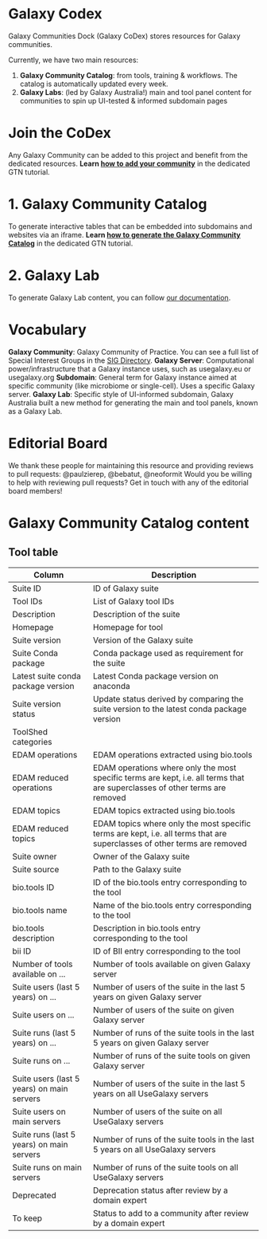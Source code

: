 Galaxy Codex
============

Galaxy Communities Dock (Galaxy CoDex) stores resources for Galaxy communities.

Currently, we have two main resources:

1. **Galaxy Community Catalog**: from tools, training & workflows.  The catalog is automatically updated every week.
2. **Galaxy Labs**: (led by Galaxy Australia!) main and tool panel content for communities to spin up UI-tested & informed subdomain pages


# Join the CoDex
Any Galaxy Community can be added to this project and benefit from the dedicated resources.
**Learn [how to add your community](https://training.galaxyproject.org/training-material/topics/community/faqs/codex.html)** in the dedicated GTN tutorial.

# 1. Galaxy Community Catalog
To generate interactive tables that can be embedded into subdomains and websites via an iframe. 
**Learn [how to generate the Galaxy Community Catalog](https://training.galaxyproject.org/training-material//topics/dev/tutorials/community-tool-table/tutorial.html)** in the dedicated GTN tutorial. 

# 2. Galaxy Lab
To generate Galaxy Lab content, you can follow [our documentation](https://labs.usegalaxy.org.au/).

# Vocabulary
**Galaxy Community**: Galaxy Community of Practice. You can see a full list of Special Interest Groups in the [SIG Directory](https://galaxyproject.org/community/sig).
**Galaxy Server**: Computational power/infrastructure that a Galaxy instance uses, such as usegalaxy.eu or usegalaxy.org
  **Subdomain**: General term for Galaxy instance aimed at specific community (like microbiome or single-cell). Uses a specific Galaxy server.
    **Galaxy Lab**: Specific style of UI-informed subdomain, Galaxy Australia built a new method for generating the main and tool panels, known as a Galaxy Lab.

# Editorial Board
We thank these people for maintaining this resource and providing reviews to pull requests:
@paulzierep, @bebatut, @neoformit
Would you be willing to help with reviewing pull requests? Get in touch with any of the editorial board members!

# Galaxy Community Catalog content

## Tool table

Column | Description
--- | ---
Suite ID | ID of Galaxy suite
Tool IDs | List of Galaxy tool IDs
Description | Description of the suite
Homepage | Homepage for tool
Suite version | Version of the Galaxy suite
Suite Conda package | Conda package used as requirement for the suite 
Latest suite conda package version | Latest Conda package version on anaconda
Suite version status | Update status derived by comparing the suite version to the latest conda package version
ToolShed categories | 
EDAM operations | EDAM operations extracted using bio.tools
EDAM reduced operations | EDAM operations where only the most specific terms are kept, i.e. all terms that are superclasses of other terms are removed
EDAM topics | EDAM topics extracted using bio.tools
EDAM reduced topics | EDAM topics where only the most specific terms are kept, i.e. all terms that are superclasses of other terms are removed
Suite owner | Owner of the Galaxy suite
Suite source | Path to the Galaxy suite
bio.tools ID | ID of the bio.tools entry corresponding to the tool
bio.tools name | Name of the bio.tools entry corresponding to the tool
bio.tools description | Description in bio.tools entry corresponding to the tool
bii ID | ID of BII entry corresponding to the tool
Number of tools available on ...  | Number of tools available on given Galaxy server
Suite users (last 5 years) on ...  | Number of users of the suite in the last 5 years on given Galaxy server
Suite users on ...  | Number of users of the suite on given Galaxy server
Suite runs (last 5 years) on ...  |  Number of runs of the suite tools in the last 5 years on given Galaxy server
Suite runs on ...  | Number of runs of the suite tools on given Galaxy server
Suite users (last 5 years) on main servers  |  Number of users of the suite in the last 5 years on all UseGalaxy servers
Suite users on main servers  | Number of users of the suite on all UseGalaxy servers
Suite runs (last 5 years) on main servers  | Number of runs of the suite tools in the last 5 years on all UseGalaxy servers
Suite runs on main servers  | Number of runs of the suite tools on all UseGalaxy servers
Deprecated | Deprecation status after review by a domain expert
To keep | Status to add to a community after review by a domain expert



